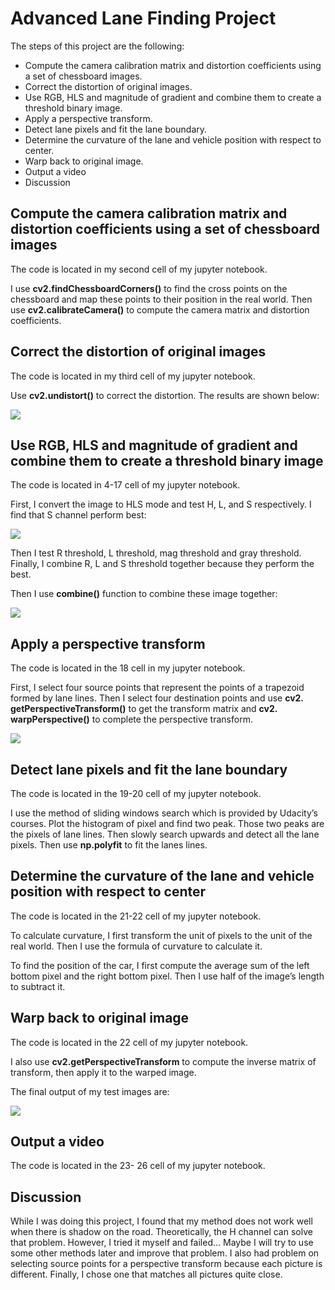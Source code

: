 ﻿Advanced Lane Finding Project
=============================

The steps of this project are the following:

 - Compute the camera calibration matrix and distortion coefficients using a set of chessboard images.
 - Correct the distortion of original images.
 - Use RGB, HLS and magnitude of gradient and combine them to create a threshold binary image.
 - Apply a perspective transform.
 - Detect lane pixels and fit the lane boundary.
 - Determine the curvature of the lane and vehicle position with respect to center.
 - Warp back to original image.
 - Output a video
 - Discussion

Compute the camera calibration matrix and distortion coefficients using a set of chessboard images
-----------------------------------------------------

The code is located in my second cell of my jupyter notebook.

I use **cv2.findChessboardCorners()** to find the cross points on the chessboard and map these points to 
their position in the real world. Then use **cv2.calibrateCamera()**
 to compute the camera matrix and distortion coefficients.
 
Correct the distortion of original images
------------------------------------------

The code is located in my third cell of my jupyter notebook.
    
Use **cv2.undistort()** to correct the distortion. The results are shown below:

![](https://github.com/rainbamboooo/Advanced-Lane-Finding-Udacity-Self-Driving-Car-Nanodegree-Term1-project2/raw/master/1.png)

Use RGB, HLS and magnitude of gradient and combine them to create a threshold binary image
------------------------------------------------------------------------------------------

The code is located in 4-17 cell of my jupyter notebook.

First, I convert the image to HLS mode and test H, L, and S respectively. I find that S channel perform best:

![](https://github.com/rainbamboooo/Advanced-Lane-Finding-Udacity-Self-Driving-Car-Nanodegree-Term1-project2/raw/master/2.png)

Then I test R threshold, L threshold, mag threshold and gray threshold.
Finally, I combine R, L and S threshold together because they perform the best.

Then I use **combine()** function to combine these image together:

![](https://github.com/rainbamboooo/Advanced-Lane-Finding-Udacity-Self-Driving-Car-Nanodegree-Term1-project2/raw/master/3.png)

Apply a perspective transform
-----------------------------

The code is located in the 18 cell in my jupyter notebook.

First, I select four source points that represent the points of a trapezoid formed by lane lines. 
Then I select four destination points and use **cv2. getPerspectiveTransform()** to get the transform matrix 
and **cv2. warpPerspective()** to complete the perspective transform.

![](https://github.com/rainbamboooo/Advanced-Lane-Finding-Udacity-Self-Driving-Car-Nanodegree-Term1-project2/raw/master/4.png)

Detect lane pixels and fit the lane boundary
--------------------------------------------

The code is located in the 19-20 cell of my jupyter notebook.

I use the method of sliding windows search which is provided by Udacity’s courses. 
Plot the histogram of pixel and find two peak. Those two peaks are the pixels of lane lines. 
Then slowly search upwards and detect all the lane pixels. Then use **np.polyfit** to fit the lanes lines.

Determine the curvature of the lane and vehicle position with respect to center
-------------------------------------------------------------------------------

The code is located in the 21-22 cell of my jupyter notebook.

To calculate curvature, I first transform the unit of pixels to the unit of the real world. Then I use the formula of curvature to calculate it.
	
To find the position of the car, I first compute the average sum of the left bottom pixel and the right bottom pixel. Then I use half of the image’s length to subtract it.

Warp back to original image
---------------------------

The code is located in the 22 cell of my jupyter notebook.

I also use **cv2.getPerspectiveTransform** to compute the inverse matrix of transform, then apply it to the warped image.
	
The final output of my test images are:

![](https://github.com/rainbamboooo/Advanced-Lane-Finding-Udacity-Self-Driving-Car-Nanodegree-Term1-project2/raw/master/5.png)

Output a video
--------------

The code is located in the 23- 26 cell of my jupyter notebook.

Discussion
----------

While I was doing this project, I found that my method does not work well when there is shadow on the road. Theoretically, the H channel can solve that problem. However, I tried it myself and failed… Maybe I will try to use some other methods later and improve that problem. I also had problem on selecting source points for a perspective transform because each picture is different. Finally, I chose one that matches all pictures quite close.
